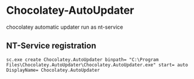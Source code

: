 # Chocolatey-AutoUpdater
chocolatey automatic updater run as nt-service

## NT-Service registration
`sc.exe create Chocolatey.AutoUpdater binpath= "C:\Program Files\Chocolatey.AutoUpdater\Chocolatey.AutoUpdater.exe" start= auto DisplayName= Chocolatey.AutoUpdater`